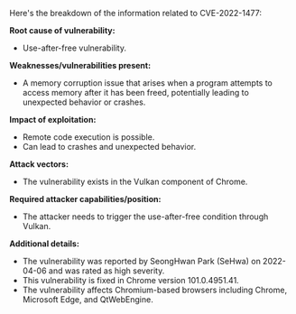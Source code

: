 Here's the breakdown of the information related to CVE-2022-1477:

**Root cause of vulnerability:**
* Use-after-free vulnerability.

**Weaknesses/vulnerabilities present:**
* A memory corruption issue that arises when a program attempts to access memory after it has been freed, potentially leading to unexpected behavior or crashes.

**Impact of exploitation:**
*  Remote code execution is possible.
* Can lead to crashes and unexpected behavior.

**Attack vectors:**
* The vulnerability exists in the Vulkan component of Chrome.

**Required attacker capabilities/position:**
* The attacker needs to trigger the use-after-free condition through Vulkan.

**Additional details:**
* The vulnerability was reported by SeongHwan Park (SeHwa) on 2022-04-06 and was rated as high severity.
* This vulnerability is fixed in Chrome version 101.0.4951.41.
* The vulnerability affects Chromium-based browsers including Chrome, Microsoft Edge, and QtWebEngine.